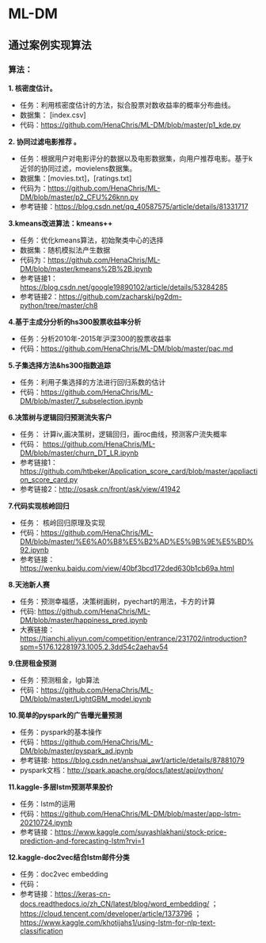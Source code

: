 # ML-DM
## 通过案例实现算法
### 算法：
**1. 核密度估计。**
+ 任务：利用核密度估计的方法，拟合股票对数收益率的概率分布曲线。
+ 数据集： [index.csv]
+ 代码：https://github.com/HenaChris/ML-DM/blob/master/p1_kde.py

**2. 协同过滤电影推荐 。**
+ 任务：根据用户对电影评分的数据以及电影数据集，向用户推荐电影。基于k近邻的协同过滤，movielens数据集。
+ 数据集：[movies.txt]，[ratings.txt]
+ 代码为：https://github.com/HenaChris/ML-DM/blob/master/p2_CFU%26knn.py
+ 参考链接：https://blog.csdn.net/qq_40587575/article/details/81331717

**3.kmeans改进算法：kmeans++**
+ 任务：优化kmeans算法，初始聚类中心的选择
+ 数据集：随机模拟法产生数据
+ 代码为：https://github.com/HenaChris/ML-DM/blob/master/kmeans%2B%2B.ipynb
+ 参考链接1：https://blog.csdn.net/google19890102/article/details/53284285
+ 参考链接2：https://github.com/zacharski/pg2dm-python/tree/master/ch8

**4.基于主成分分析的hs300股票收益率分析**
+ 任务：分析2010年-2015年沪深300的股票收益率
+ 代码：https://github.com/HenaChris/ML-DM/blob/master/pac.md

**5.子集选择方法&hs300指数追踪**
+ 任务：利用子集选择的方法进行回归系数的估计
+ 代码：https://github.com/HenaChris/ML-DM/blob/master/7_subselection.ipynb

**6.决策树与逻辑回归预测流失客户**
+ 任务： 计算iv,画决策树，逻辑回归，画roc曲线，预测客户流失概率
+ 代码： https://github.com/HenaChris/ML-DM/blob/master/churn_DT_LR.ipynb
+ 参考链接1：https://github.com/htbeker/Application_score_card/blob/master/appliaction_score_card.py
+ 参考链接2：http://osask.cn/front/ask/view/41942

**7.代码实现核岭回归**
+ 任务： 核岭回归原理及实现
+ 代码：https://github.com/HenaChris/ML-DM/blob/master/%E6%A0%B8%E5%B2%AD%E5%9B%9E%E5%BD%92.ipynb
+ 参考链接：https://wenku.baidu.com/view/40bf3bcd172ded630b1cb69a.html

**8.天池新人赛**
+ 任务：预测幸福感，决策树画树，pyechart的用法，卡方的计算
+ 代码: https://github.com/HenaChris/ML-DM/blob/master/happiness_pred.ipynb
+ 大赛链接：https://tianchi.aliyun.com/competition/entrance/231702/introduction?spm=5176.12281973.1005.2.3dd54c2aehav54


**9.住房租金预测**
+ 任务：预测租金，lgb算法
+ 代码：https://github.com/HenaChris/ML-DM/blob/master/LightGBM_model.ipynb

**10.简单的pyspark的广告曝光量预测**
+ 任务：pyspark的基本操作
+ 代码：https://github.com/HenaChris/ML-DM/blob/master/pyspark_ad.ipynb
+ 参考链接: https://blog.csdn.net/anshuai_aw1/article/details/87881079
+ pyspark文档：http://spark.apache.org/docs/latest/api/python/

**11.kaggle-多层lstm预测苹果股价**
+ 任务：lstm的运用
+ 代码：https://github.com/HenaChris/ML-DM/blob/master/app-lstm-20210724.ipynb
+ 参考链接：https://www.kaggle.com/suyashlakhani/stock-price-prediction-and-forecasting-lstm?rvi=1


**12.kaggle-doc2vec结合lstm邮件分类**
+ 任务：doc2vec embedding
+ 代码：
+ 参考链接：https://keras-cn-docs.readthedocs.io/zh_CN/latest/blog/word_embedding/ ；https://cloud.tencent.com/developer/article/1373796 ； https://www.kaggle.com/khotijahs1/using-lstm-for-nlp-text-classification




